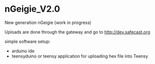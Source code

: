 # nGeigie_V2.0
New generation nGeigie (work in progress)

Uploads are done through the gateway and go to http://dev.safecast.org

simple software setup:
  - arduino ide 
  - teensyduino or teensy application for uploading hex file into Teensy


